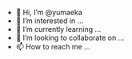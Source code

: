 - 👋 Hi, I’m @yumaeka
- 👀 I’m interested in ...
- 🌱 I’m currently learning ...
- 💞️ I’m looking to collaborate on ...
- 📫 How to reach me ...

<!---
yumaeka/yumaeka is a ✨ special ✨ repository because its `README.md` (this file) appears on your GitHub profile.
You can click the Preview link to take a look at your changes.
--->
